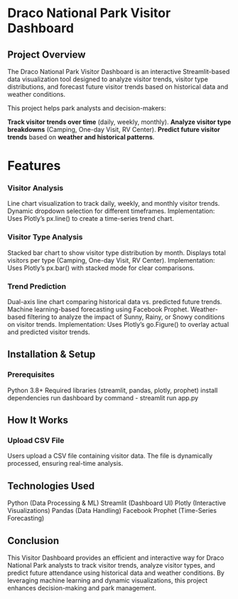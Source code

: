 # **Draco National Park Visitor Dashboard** 

## **Project Overview**
The Draco National Park Visitor Dashboard is an interactive Streamlit-based data visualization tool designed to analyze visitor trends, visitor type distributions, and forecast future visitor trends based on historical data and weather conditions.

This project helps park analysts and decision-makers:

**Track visitor trends over time** (daily, weekly, monthly).
**Analyze visitor type breakdowns** (Camping, One-day Visit, RV Center).
**Predict future visitor trends** based on **weather and historical patterns**.

# **Features**
### **Visitor Analysis**
Line chart visualization to track daily, weekly, and monthly visitor trends.
Dynamic dropdown selection for different timeframes.
Implementation: Uses Plotly’s px.line() to create a time-series trend chart.
### **Visitor Type Analysis**
Stacked bar chart to show visitor type distribution by month.
Displays total visitors per type (Camping, One-day Visit, RV Center).
Implementation: Uses Plotly’s px.bar() with stacked mode for clear comparisons.
### **Trend Prediction**
Dual-axis line chart comparing historical data vs. predicted future trends.
Machine learning-based forecasting using Facebook Prophet.
Weather-based filtering to analyze the impact of Sunny, Rainy, or Snowy conditions on visitor trends.
Implementation: Uses Plotly’s go.Figure() to overlay actual and predicted visitor trends.

## **Installation & Setup**
### **Prerequisites**
Python 3.8+
Required libraries (streamlit, pandas, plotly, prophet)
install dependencies
run dashboard by command -  streamlit run app.py

## **How It Works**
### **Upload CSV File**
Users upload a CSV file containing visitor data.
The file is dynamically processed, ensuring real-time analysis.

## **Technologies Used**
Python (Data Processing & ML)
Streamlit (Dashboard UI)
Plotly (Interactive Visualizations)
Pandas (Data Handling)
Facebook Prophet (Time-Series Forecasting)


## **Conclusion**
This Visitor Dashboard provides an efficient and interactive way for Draco National Park analysts to track visitor trends, analyze visitor types, and predict future attendance using historical data and weather conditions. 
By leveraging machine learning and dynamic visualizations, this project enhances decision-making and park management.


